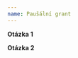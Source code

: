 ```yaml
---
name: Paušální grant
---
```



<!--
  Toto je „komentář“, který se nezobrazí ve tvé žádosti.

  Před vyplněním žádosti si přečti vše na tomto odkazu:
  https://docs.pyvec.org/operations/support-money.html#pausalni-granty

  Otázky jsou ohraničeny hvězdičkami. Odpovědi napiš do místa pod ně.
-->


**Otázka 1**


**Otázka 2**

